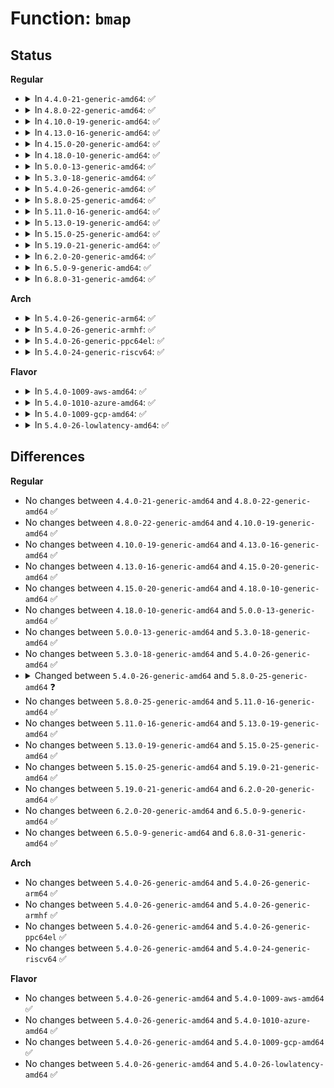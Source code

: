 # Function: <code>bmap</code>

## Status
<b>Regular</b>
<ul>
<li>
<details>
<summary>In <code>4.4.0-21-generic-amd64</code>: ✅</summary>

```c
sector_t bmap(struct inode * inode, sector_t block)
```

```json
{
  "name": "bmap",
  "collision_type": "Unique Global",
  "inline_type": "No",
  "funcs": [
    {
      "addr": 18446744071581100320,
      "name": "bmap",
      "external": true,
      "loc": "fs/inode.c:1520",
      "file": "fs/inode.c",
      "inline": "seen, unknown",
      "caller_inline": [],
      "caller_func": [
        "mm/page_io.c:generic_swapfile_activate",
        "mm/page_io.c:generic_swapfile_activate",
        "drivers/md/bitmap.c:read_page"
      ]
    }
  ],
  "symbols": [
    {
      "addr": 18446744071581100320,
      "name": "bmap",
      "section": ".text",
      "bind": "STB_GLOBAL",
      "size": 33
    }
  ]
}
```
</details>
</li>
<li>
<details>
<summary>In <code>4.8.0-22-generic-amd64</code>: ✅</summary>

```c
sector_t bmap(struct inode * inode, sector_t block)
```

```json
{
  "name": "bmap",
  "collision_type": "Unique Global",
  "inline_type": "No",
  "funcs": [
    {
      "addr": 18446744071581265888,
      "name": "bmap",
      "external": true,
      "loc": "fs/inode.c:1529",
      "file": "fs/inode.c",
      "inline": "seen, unknown",
      "caller_inline": [],
      "caller_func": [
        "mm/page_io.c:generic_swapfile_activate",
        "mm/page_io.c:generic_swapfile_activate",
        "drivers/md/bitmap.c:read_page"
      ]
    }
  ],
  "symbols": [
    {
      "addr": 18446744071581265888,
      "name": "bmap",
      "section": ".text",
      "bind": "STB_GLOBAL",
      "size": 33
    }
  ]
}
```
</details>
</li>
<li>
<details>
<summary>In <code>4.10.0-19-generic-amd64</code>: ✅</summary>

```c
sector_t bmap(struct inode * inode, sector_t block)
```

```json
{
  "name": "bmap",
  "collision_type": "Unique Global",
  "inline_type": "No",
  "funcs": [
    {
      "addr": 18446744071581343728,
      "name": "bmap",
      "external": true,
      "loc": "fs/inode.c:1558",
      "file": "fs/inode.c",
      "inline": "seen, unknown",
      "caller_inline": [],
      "caller_func": [
        "mm/page_io.c:generic_swapfile_activate",
        "mm/page_io.c:generic_swapfile_activate",
        "fs/jbd2/journal.c:jbd2_journal_init_inode",
        "drivers/md/bitmap.c:read_page"
      ]
    }
  ],
  "symbols": [
    {
      "addr": 18446744071581343728,
      "name": "bmap",
      "section": ".text",
      "bind": "STB_GLOBAL",
      "size": 33
    }
  ]
}
```
</details>
</li>
<li>
<details>
<summary>In <code>4.13.0-16-generic-amd64</code>: ✅</summary>

```c
sector_t bmap(struct inode * inode, sector_t block)
```

```json
{
  "name": "bmap",
  "collision_type": "Unique Global",
  "inline_type": "No",
  "funcs": [
    {
      "addr": 18446744071581399200,
      "name": "bmap",
      "external": true,
      "loc": "fs/inode.c:1558",
      "file": "fs/inode.c",
      "inline": "seen, unknown",
      "caller_inline": [],
      "caller_func": [
        "mm/page_io.c:generic_swapfile_activate",
        "mm/page_io.c:generic_swapfile_activate",
        "fs/jbd2/journal.c:jbd2_journal_init_inode",
        "drivers/md/bitmap.c:read_page"
      ]
    }
  ],
  "symbols": [
    {
      "addr": 18446744071581399200,
      "name": "bmap",
      "section": ".text",
      "bind": "STB_GLOBAL",
      "size": 33
    }
  ]
}
```
</details>
</li>
<li>
<details>
<summary>In <code>4.15.0-20-generic-amd64</code>: ✅</summary>

```c
sector_t bmap(struct inode * inode, sector_t block)
```

```json
{
  "name": "bmap",
  "collision_type": "Unique Global",
  "inline_type": "No",
  "funcs": [
    {
      "addr": 18446744071581540800,
      "name": "bmap",
      "external": true,
      "loc": "fs/inode.c:1558",
      "file": "fs/inode.c",
      "inline": "seen, unknown",
      "caller_inline": [],
      "caller_func": [
        "mm/page_io.c:generic_swapfile_activate",
        "mm/page_io.c:generic_swapfile_activate",
        "fs/jbd2/journal.c:jbd2_journal_init_inode",
        "drivers/md/md-bitmap.c:read_page"
      ]
    }
  ],
  "symbols": [
    {
      "addr": 18446744071581540800,
      "name": "bmap",
      "section": ".text",
      "bind": "STB_GLOBAL",
      "size": 36
    }
  ]
}
```
</details>
</li>
<li>
<details>
<summary>In <code>4.18.0-10-generic-amd64</code>: ✅</summary>

```c
sector_t bmap(struct inode * inode, sector_t block)
```

```json
{
  "name": "bmap",
  "collision_type": "Unique Global",
  "inline_type": "No",
  "funcs": [
    {
      "addr": 18446744071581696192,
      "name": "bmap",
      "external": true,
      "loc": "fs/inode.c:1548",
      "file": "fs/inode.c",
      "inline": "seen, unknown",
      "caller_inline": [],
      "caller_func": [
        "mm/page_io.c:generic_swapfile_activate",
        "mm/page_io.c:generic_swapfile_activate",
        "fs/jbd2/journal.c:jbd2_journal_init_inode",
        "drivers/md/md-bitmap.c:read_page"
      ]
    }
  ],
  "symbols": [
    {
      "addr": 18446744071581696192,
      "name": "bmap",
      "section": ".text",
      "bind": "STB_GLOBAL",
      "size": 36
    }
  ]
}
```
</details>
</li>
<li>
<details>
<summary>In <code>5.0.0-13-generic-amd64</code>: ✅</summary>

```c
sector_t bmap(struct inode * inode, sector_t block)
```

```json
{
  "name": "bmap",
  "collision_type": "Unique Global",
  "inline_type": "No",
  "funcs": [
    {
      "addr": 18446744071581782544,
      "name": "bmap",
      "external": true,
      "loc": "fs/inode.c:1589",
      "file": "fs/inode.c",
      "inline": "seen, unknown",
      "caller_inline": [],
      "caller_func": [
        "mm/page_io.c:generic_swapfile_activate",
        "mm/page_io.c:generic_swapfile_activate",
        "fs/jbd2/journal.c:jbd2_journal_init_inode",
        "drivers/md/md-bitmap.c:read_page"
      ]
    }
  ],
  "symbols": [
    {
      "addr": 18446744071581782544,
      "name": "bmap",
      "section": ".text",
      "bind": "STB_GLOBAL",
      "size": 36
    }
  ]
}
```
</details>
</li>
<li>
<details>
<summary>In <code>5.3.0-18-generic-amd64</code>: ✅</summary>

```c
sector_t bmap(struct inode * inode, sector_t block)
```

```json
{
  "name": "bmap",
  "collision_type": "Unique Global",
  "inline_type": "No",
  "funcs": [
    {
      "addr": 18446744071581900432,
      "name": "bmap",
      "external": true,
      "loc": "fs/inode.c:1602",
      "file": "fs/inode.c",
      "inline": "seen, unknown",
      "caller_inline": [],
      "caller_func": [
        "mm/page_io.c:generic_swapfile_activate",
        "mm/page_io.c:generic_swapfile_activate",
        "fs/jbd2/journal.c:jbd2_journal_init_inode",
        "drivers/md/md-bitmap.c:read_page"
      ]
    }
  ],
  "symbols": [
    {
      "addr": 18446744071581900432,
      "name": "bmap",
      "section": ".text",
      "bind": "STB_GLOBAL",
      "size": 36
    }
  ]
}
```
</details>
</li>
<li>
<details>
<summary>In <code>5.4.0-26-generic-amd64</code>: ✅</summary>

```c
sector_t bmap(struct inode * inode, sector_t block)
```

```json
{
  "name": "bmap",
  "collision_type": "Unique Global",
  "inline_type": "No",
  "funcs": [
    {
      "addr": 18446744071581972768,
      "name": "bmap",
      "external": true,
      "loc": "fs/inode.c:1613",
      "file": "fs/inode.c",
      "inline": "seen, unknown",
      "caller_inline": [],
      "caller_func": [
        "mm/page_io.c:generic_swapfile_activate",
        "mm/page_io.c:generic_swapfile_activate",
        "fs/jbd2/journal.c:jbd2_journal_init_inode",
        "drivers/md/md-bitmap.c:read_page"
      ]
    }
  ],
  "symbols": [
    {
      "addr": 18446744071581972768,
      "name": "bmap",
      "section": ".text",
      "bind": "STB_GLOBAL",
      "size": 36
    }
  ]
}
```
</details>
</li>
<li>
<details>
<summary>In <code>5.8.0-25-generic-amd64</code>: ✅</summary>

```c
int bmap(struct inode * inode, sector_t * block)
```

```json
{
  "name": "bmap",
  "collision_type": "Unique Global",
  "inline_type": "No",
  "funcs": [
    {
      "addr": 18446744071582205760,
      "name": "bmap",
      "external": true,
      "loc": "fs/inode.c:1698",
      "file": "fs/inode.c",
      "inline": "seen, unknown",
      "caller_inline": [],
      "caller_func": [
        "mm/page_io.c:generic_swapfile_activate",
        "mm/page_io.c:generic_swapfile_activate",
        "fs/ioctl.c:ioctl_fibmap",
        "fs/jbd2/journal.c:jbd2_journal_init_inode",
        "fs/jbd2/journal.c:jbd2_journal_next_log_block",
        "fs/ecryptfs/mmap.c:ecryptfs_bmap"
      ]
    }
  ],
  "symbols": [
    {
      "addr": 18446744071582205760,
      "name": "bmap",
      "section": ".text",
      "bind": "STB_GLOBAL",
      "size": 55
    }
  ]
}
```
</details>
</li>
<li>
<details>
<summary>In <code>5.11.0-16-generic-amd64</code>: ✅</summary>

```c
int bmap(struct inode * inode, sector_t * block)
```

```json
{
  "name": "bmap",
  "collision_type": "Unique Global",
  "inline_type": "No",
  "funcs": [
    {
      "addr": 18446744071582253200,
      "name": "bmap",
      "external": true,
      "loc": "fs/inode.c:1699",
      "file": "fs/inode.c",
      "inline": "seen, unknown",
      "caller_inline": [],
      "caller_func": [
        "mm/page_io.c:generic_swapfile_activate",
        "mm/page_io.c:generic_swapfile_activate",
        "fs/ioctl.c:ioctl_fibmap",
        "fs/jbd2/journal.c:jbd2_journal_init_inode",
        "fs/ecryptfs/mmap.c:ecryptfs_bmap"
      ]
    }
  ],
  "symbols": [
    {
      "addr": 18446744071582253200,
      "name": "bmap",
      "section": ".text",
      "bind": "STB_GLOBAL",
      "size": 55
    }
  ]
}
```
</details>
</li>
<li>
<details>
<summary>In <code>5.13.0-19-generic-amd64</code>: ✅</summary>

```c
int bmap(struct inode * inode, sector_t * block)
```

```json
{
  "name": "bmap",
  "collision_type": "Unique Global",
  "inline_type": "No",
  "funcs": [
    {
      "addr": 18446744071582279088,
      "name": "bmap",
      "external": true,
      "loc": "fs/inode.c:1706",
      "file": "fs/inode.c",
      "inline": "seen, unknown",
      "caller_inline": [],
      "caller_func": [
        "mm/page_io.c:generic_swapfile_activate",
        "mm/page_io.c:generic_swapfile_activate",
        "fs/ioctl.c:do_vfs_ioctl",
        "fs/jbd2/journal.c:jbd2_journal_init_inode",
        "fs/ecryptfs/mmap.c:ecryptfs_bmap"
      ]
    }
  ],
  "symbols": [
    {
      "addr": 18446744071582279088,
      "name": "bmap",
      "section": ".text",
      "bind": "STB_GLOBAL",
      "size": 55
    }
  ]
}
```
</details>
</li>
<li>
<details>
<summary>In <code>5.15.0-25-generic-amd64</code>: ✅</summary>

```c
int bmap(struct inode * inode, sector_t * block)
```

```json
{
  "name": "bmap",
  "collision_type": "Unique Global",
  "inline_type": "No",
  "funcs": [
    {
      "addr": 18446744071582597072,
      "name": "bmap",
      "external": true,
      "loc": "fs/inode.c:1710",
      "file": "fs/inode.c",
      "inline": "seen, unknown",
      "caller_inline": [],
      "caller_func": [
        "mm/page_io.c:generic_swapfile_activate",
        "mm/page_io.c:generic_swapfile_activate",
        "fs/ioctl.c:do_vfs_ioctl",
        "fs/jbd2/journal.c:jbd2_journal_init_inode",
        "fs/ecryptfs/mmap.c:ecryptfs_bmap"
      ]
    }
  ],
  "symbols": [
    {
      "addr": 18446744071582597072,
      "name": "bmap",
      "section": ".text",
      "bind": "STB_GLOBAL",
      "size": 58
    }
  ]
}
```
</details>
</li>
<li>
<details>
<summary>In <code>5.19.0-21-generic-amd64</code>: ✅</summary>

```c
int bmap(struct inode * inode, sector_t * block)
```

```json
{
  "name": "bmap",
  "collision_type": "Unique Global",
  "inline_type": "No",
  "funcs": [
    {
      "addr": 18446744071583128464,
      "name": "bmap",
      "external": true,
      "loc": "fs/inode.c:1791",
      "file": "fs/inode.c",
      "inline": "seen, unknown",
      "caller_inline": [],
      "caller_func": [
        "mm/page_io.c:generic_swapfile_activate",
        "mm/page_io.c:generic_swapfile_activate",
        "fs/ioctl.c:do_vfs_ioctl",
        "fs/jbd2/journal.c:jbd2_journal_init_inode",
        "fs/ecryptfs/mmap.c:ecryptfs_bmap"
      ]
    }
  ],
  "symbols": [
    {
      "addr": 18446744071583128464,
      "name": "bmap",
      "section": ".text",
      "bind": "STB_GLOBAL",
      "size": 74
    }
  ]
}
```
</details>
</li>
<li>
<details>
<summary>In <code>6.2.0-20-generic-amd64</code>: ✅</summary>

```c
int bmap(struct inode * inode, sector_t * block)
```

```json
{
  "name": "bmap",
  "collision_type": "Unique Global",
  "inline_type": "No",
  "funcs": [
    {
      "addr": 18446744071583698848,
      "name": "bmap",
      "external": true,
      "loc": "fs/inode.c:1793",
      "file": "fs/inode.c",
      "inline": "seen, unknown",
      "caller_inline": [],
      "caller_func": [
        "mm/page_io.c:generic_swapfile_activate",
        "mm/page_io.c:generic_swapfile_activate",
        "fs/ioctl.c:do_vfs_ioctl",
        "fs/jbd2/journal.c:jbd2_journal_init_inode",
        "fs/ecryptfs/mmap.c:ecryptfs_bmap"
      ]
    }
  ],
  "symbols": [
    {
      "addr": 18446744071583698848,
      "name": "bmap",
      "section": ".text",
      "bind": "STB_GLOBAL",
      "size": 74
    }
  ]
}
```
</details>
</li>
<li>
<details>
<summary>In <code>6.5.0-9-generic-amd64</code>: ✅</summary>

```c
int bmap(struct inode * inode, sector_t * block)
```

```json
{
  "name": "bmap",
  "collision_type": "Unique Global",
  "inline_type": "No",
  "funcs": [
    {
      "addr": 18446744071583916720,
      "name": "bmap",
      "external": true,
      "loc": "fs/inode.c:1837",
      "file": "fs/inode.c",
      "inline": "seen, unknown",
      "caller_inline": [],
      "caller_func": [
        "mm/page_io.c:generic_swapfile_activate",
        "mm/page_io.c:generic_swapfile_activate",
        "fs/ioctl.c:do_vfs_ioctl",
        "fs/jbd2/journal.c:jbd2_journal_init_inode",
        "fs/jbd2/journal.c:jbd2_journal_bmap",
        "fs/ecryptfs/mmap.c:ecryptfs_bmap"
      ]
    }
  ],
  "symbols": [
    {
      "addr": 18446744071583916720,
      "name": "bmap",
      "section": ".text",
      "bind": "STB_GLOBAL",
      "size": 71
    }
  ]
}
```
</details>
</li>
<li>
<details>
<summary>In <code>6.8.0-31-generic-amd64</code>: ✅</summary>

```c
int bmap(struct inode * inode, sector_t * block)
```

```json
{
  "name": "bmap",
  "collision_type": "Unique Global",
  "inline_type": "No",
  "funcs": [
    {
      "addr": 18446744071584122496,
      "name": "bmap",
      "external": true,
      "loc": "fs/inode.c:1785",
      "file": "fs/inode.c",
      "inline": "seen, unknown",
      "caller_inline": [],
      "caller_func": [
        "mm/page_io.c:generic_swapfile_activate",
        "mm/page_io.c:generic_swapfile_activate",
        "fs/ioctl.c:do_vfs_ioctl",
        "fs/jbd2/journal.c:jbd2_journal_init_inode",
        "fs/jbd2/journal.c:jbd2_journal_bmap",
        "fs/ecryptfs/mmap.c:ecryptfs_bmap"
      ]
    }
  ],
  "symbols": [
    {
      "addr": 18446744071584122496,
      "name": "bmap",
      "section": ".text",
      "bind": "STB_GLOBAL",
      "size": 71
    }
  ]
}
```
</details>
</li>
</ul>
<b>Arch</b>
<ul>
<li>
<details>
<summary>In <code>5.4.0-26-generic-arm64</code>: ✅</summary>

```c
sector_t bmap(struct inode * inode, sector_t block)
```

```json
{
  "name": "bmap",
  "collision_type": "Unique Global",
  "inline_type": "No",
  "funcs": [
    {
      "addr": 18446603336493479648,
      "name": "bmap",
      "external": true,
      "loc": "fs/inode.c:1613",
      "file": "fs/inode.c",
      "inline": "seen, unknown",
      "caller_inline": [],
      "caller_func": [
        "mm/page_io.c:generic_swapfile_activate",
        "mm/page_io.c:generic_swapfile_activate",
        "fs/jbd2/journal.c:jbd2_journal_init_inode",
        "drivers/md/md-bitmap.c:read_page"
      ]
    }
  ],
  "symbols": [
    {
      "addr": 18446603336493479648,
      "name": "bmap",
      "section": ".text",
      "bind": "STB_GLOBAL",
      "size": 80
    }
  ]
}
```
</details>
</li>
<li>
<details>
<summary>In <code>5.4.0-26-generic-armhf</code>: ✅</summary>

```c
sector_t bmap(struct inode * inode, sector_t block)
```

```json
{
  "name": "bmap",
  "collision_type": "Unique Global",
  "inline_type": "No",
  "funcs": [
    {
      "addr": 3227042240,
      "name": "bmap",
      "external": true,
      "loc": "fs/inode.c:1613",
      "file": "fs/inode.c",
      "inline": "seen, unknown",
      "caller_inline": [],
      "caller_func": [
        "mm/page_io.c:generic_swapfile_activate",
        "mm/page_io.c:generic_swapfile_activate",
        "fs/jbd2/journal.c:jbd2_journal_init_inode",
        "drivers/md/md-bitmap.c:read_page"
      ]
    }
  ],
  "symbols": [
    {
      "addr": 3227042240,
      "name": "bmap",
      "section": ".text",
      "bind": "STB_GLOBAL",
      "size": 60
    }
  ]
}
```
</details>
</li>
<li>
<details>
<summary>In <code>5.4.0-26-generic-ppc64el</code>: ✅</summary>

```c
sector_t bmap(struct inode * inode, sector_t block)
```

```json
{
  "name": "bmap",
  "collision_type": "Unique Global",
  "inline_type": "No",
  "funcs": [
    {
      "addr": 13835058055287038032,
      "name": "bmap",
      "external": true,
      "loc": "fs/inode.c:1613",
      "file": "fs/inode.c",
      "inline": "seen, unknown",
      "caller_inline": [],
      "caller_func": [
        "mm/page_io.c:generic_swapfile_activate",
        "mm/page_io.c:generic_swapfile_activate",
        "fs/jbd2/journal.c:jbd2_journal_init_inode",
        "drivers/md/md-bitmap.c:read_page"
      ]
    }
  ],
  "symbols": [
    {
      "addr": 13835058055287038032,
      "name": "bmap",
      "section": ".text",
      "bind": "STB_GLOBAL",
      "size": 88
    }
  ]
}
```
</details>
</li>
<li>
<details>
<summary>In <code>5.4.0-24-generic-riscv64</code>: ✅</summary>

```c
sector_t bmap(struct inode * inode, sector_t block)
```

```json
{
  "name": "bmap",
  "collision_type": "Unique Global",
  "inline_type": "No",
  "funcs": [
    {
      "addr": 18446743936273156422,
      "name": "bmap",
      "external": true,
      "loc": "fs/inode.c:1613",
      "file": "fs/inode.c",
      "inline": "seen, unknown",
      "caller_inline": [],
      "caller_func": [
        "mm/page_io.c:generic_swapfile_activate",
        "mm/page_io.c:generic_swapfile_activate",
        "fs/jbd2/journal.c:jbd2_journal_init_inode",
        "drivers/md/md-bitmap.c:read_page"
      ]
    }
  ],
  "symbols": [
    {
      "addr": 18446743936273156422,
      "name": "bmap",
      "section": ".text",
      "bind": "STB_GLOBAL",
      "size": 64
    }
  ]
}
```
</details>
</li>
</ul>
<b>Flavor</b>
<ul>
<li>
<details>
<summary>In <code>5.4.0-1009-aws-amd64</code>: ✅</summary>

```c
sector_t bmap(struct inode * inode, sector_t block)
```

```json
{
  "name": "bmap",
  "collision_type": "Unique Global",
  "inline_type": "No",
  "funcs": [
    {
      "addr": 18446744071581941504,
      "name": "bmap",
      "external": true,
      "loc": "fs/inode.c:1613",
      "file": "fs/inode.c",
      "inline": "seen, unknown",
      "caller_inline": [],
      "caller_func": [
        "mm/page_io.c:generic_swapfile_activate",
        "mm/page_io.c:generic_swapfile_activate",
        "fs/jbd2/journal.c:jbd2_journal_init_inode",
        "drivers/md/md-bitmap.c:read_page"
      ]
    }
  ],
  "symbols": [
    {
      "addr": 18446744071581941504,
      "name": "bmap",
      "section": ".text",
      "bind": "STB_GLOBAL",
      "size": 36
    }
  ]
}
```
</details>
</li>
<li>
<details>
<summary>In <code>5.4.0-1010-azure-amd64</code>: ✅</summary>

```c
sector_t bmap(struct inode * inode, sector_t block)
```

```json
{
  "name": "bmap",
  "collision_type": "Unique Global",
  "inline_type": "No",
  "funcs": [
    {
      "addr": 18446744071581879088,
      "name": "bmap",
      "external": true,
      "loc": "fs/inode.c:1613",
      "file": "fs/inode.c",
      "inline": "seen, unknown",
      "caller_inline": [],
      "caller_func": [
        "mm/page_io.c:generic_swapfile_activate",
        "mm/page_io.c:generic_swapfile_activate",
        "fs/jbd2/journal.c:jbd2_journal_init_inode",
        "drivers/md/md-bitmap.c:read_page"
      ]
    }
  ],
  "symbols": [
    {
      "addr": 18446744071581879088,
      "name": "bmap",
      "section": ".text",
      "bind": "STB_GLOBAL",
      "size": 36
    }
  ]
}
```
</details>
</li>
<li>
<details>
<summary>In <code>5.4.0-1009-gcp-amd64</code>: ✅</summary>

```c
sector_t bmap(struct inode * inode, sector_t block)
```

```json
{
  "name": "bmap",
  "collision_type": "Unique Global",
  "inline_type": "No",
  "funcs": [
    {
      "addr": 18446744071581932816,
      "name": "bmap",
      "external": true,
      "loc": "fs/inode.c:1613",
      "file": "fs/inode.c",
      "inline": "seen, unknown",
      "caller_inline": [],
      "caller_func": [
        "mm/page_io.c:generic_swapfile_activate",
        "mm/page_io.c:generic_swapfile_activate",
        "fs/jbd2/journal.c:jbd2_journal_init_inode",
        "drivers/md/md-bitmap.c:read_page"
      ]
    }
  ],
  "symbols": [
    {
      "addr": 18446744071581932816,
      "name": "bmap",
      "section": ".text",
      "bind": "STB_GLOBAL",
      "size": 36
    }
  ]
}
```
</details>
</li>
<li>
<details>
<summary>In <code>5.4.0-26-lowlatency-amd64</code>: ✅</summary>

```c
sector_t bmap(struct inode * inode, sector_t block)
```

```json
{
  "name": "bmap",
  "collision_type": "Unique Global",
  "inline_type": "No",
  "funcs": [
    {
      "addr": 18446744071582003936,
      "name": "bmap",
      "external": true,
      "loc": "fs/inode.c:1613",
      "file": "fs/inode.c",
      "inline": "seen, unknown",
      "caller_inline": [],
      "caller_func": [
        "mm/page_io.c:generic_swapfile_activate",
        "mm/page_io.c:generic_swapfile_activate",
        "fs/jbd2/journal.c:jbd2_journal_init_inode",
        "drivers/md/md-bitmap.c:read_page"
      ]
    }
  ],
  "symbols": [
    {
      "addr": 18446744071582003936,
      "name": "bmap",
      "section": ".text",
      "bind": "STB_GLOBAL",
      "size": 36
    }
  ]
}
```
</details>
</li>
</ul>

## Differences
<b>Regular</b>
<ul>
<li>
No changes between <code>4.4.0-21-generic-amd64</code> and <code>4.8.0-22-generic-amd64</code> ✅
</li>
<li>
No changes between <code>4.8.0-22-generic-amd64</code> and <code>4.10.0-19-generic-amd64</code> ✅
</li>
<li>
No changes between <code>4.10.0-19-generic-amd64</code> and <code>4.13.0-16-generic-amd64</code> ✅
</li>
<li>
No changes between <code>4.13.0-16-generic-amd64</code> and <code>4.15.0-20-generic-amd64</code> ✅
</li>
<li>
No changes between <code>4.15.0-20-generic-amd64</code> and <code>4.18.0-10-generic-amd64</code> ✅
</li>
<li>
No changes between <code>4.18.0-10-generic-amd64</code> and <code>5.0.0-13-generic-amd64</code> ✅
</li>
<li>
No changes between <code>5.0.0-13-generic-amd64</code> and <code>5.3.0-18-generic-amd64</code> ✅
</li>
<li>
No changes between <code>5.3.0-18-generic-amd64</code> and <code>5.4.0-26-generic-amd64</code> ✅
</li>
<li>
<details>
<summary>Changed between <code>5.4.0-26-generic-amd64</code> and <code>5.8.0-25-generic-amd64</code> ❓</summary>
<ul>
<li>
<b>Param type changed. </b>
<code>sector_t block</code> ➡️ <code>sector_t * block</code>
</li>
<li>
<b>Return type changed. </b>
<code>sector_t</code> ➡️ <code>int</code>
</li>
</ul>
</details>
</li>
<li>
No changes between <code>5.8.0-25-generic-amd64</code> and <code>5.11.0-16-generic-amd64</code> ✅
</li>
<li>
No changes between <code>5.11.0-16-generic-amd64</code> and <code>5.13.0-19-generic-amd64</code> ✅
</li>
<li>
No changes between <code>5.13.0-19-generic-amd64</code> and <code>5.15.0-25-generic-amd64</code> ✅
</li>
<li>
No changes between <code>5.15.0-25-generic-amd64</code> and <code>5.19.0-21-generic-amd64</code> ✅
</li>
<li>
No changes between <code>5.19.0-21-generic-amd64</code> and <code>6.2.0-20-generic-amd64</code> ✅
</li>
<li>
No changes between <code>6.2.0-20-generic-amd64</code> and <code>6.5.0-9-generic-amd64</code> ✅
</li>
<li>
No changes between <code>6.5.0-9-generic-amd64</code> and <code>6.8.0-31-generic-amd64</code> ✅
</li>
</ul>
<b>Arch</b>
<ul>
<li>
No changes between <code>5.4.0-26-generic-amd64</code> and <code>5.4.0-26-generic-arm64</code> ✅
</li>
<li>
No changes between <code>5.4.0-26-generic-amd64</code> and <code>5.4.0-26-generic-armhf</code> ✅
</li>
<li>
No changes between <code>5.4.0-26-generic-amd64</code> and <code>5.4.0-26-generic-ppc64el</code> ✅
</li>
<li>
No changes between <code>5.4.0-26-generic-amd64</code> and <code>5.4.0-24-generic-riscv64</code> ✅
</li>
</ul>
<b>Flavor</b>
<ul>
<li>
No changes between <code>5.4.0-26-generic-amd64</code> and <code>5.4.0-1009-aws-amd64</code> ✅
</li>
<li>
No changes between <code>5.4.0-26-generic-amd64</code> and <code>5.4.0-1010-azure-amd64</code> ✅
</li>
<li>
No changes between <code>5.4.0-26-generic-amd64</code> and <code>5.4.0-1009-gcp-amd64</code> ✅
</li>
<li>
No changes between <code>5.4.0-26-generic-amd64</code> and <code>5.4.0-26-lowlatency-amd64</code> ✅
</li>
</ul>
